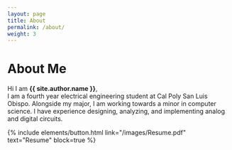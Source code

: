 ```yaml
---
layout: page
title: About
permalink: /about/
weight: 3
---
```


# **About Me**

Hi I am **{{ site.author.name }}**,<br>
I am a fourth year electrical engineering student at Cal Poly San Luis Obispo. Alongside my major, I am working towards a minor in computer science. I have experience designing, analyzing, and implementing analog and digital circuits. 

{% include elements/button.html link="/images/Resume.pdf" text="Resume" block=true %}

<!-- <div class="row">
{% include about/skills.html title="Programming Skills" source=site.data.programming-skills %}
{% include about/skills.html title="Other Skills" source=site.data.other-skills %}
</div> -->

<!-- <div class="row">
{% include about/timeline.html %}
</div> -->